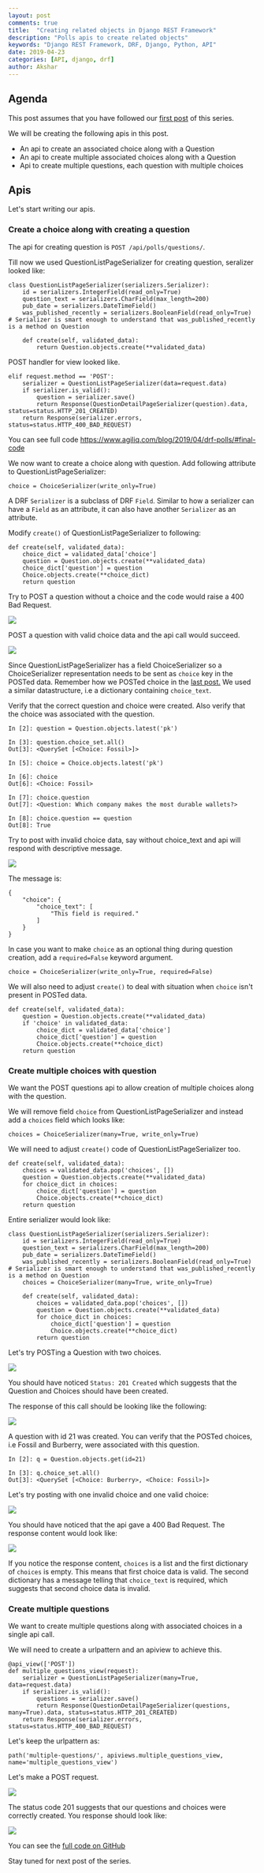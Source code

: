 ```yaml
---
layout: post
comments: true
title:  "Creating related objects in Django REST Framework"
description: "Polls apis to create related objects"
keywords: "Django REST Framework, DRF, Django, Python, API"
date: 2019-04-23
categories: [API, django, drf]
author: Akshar
---
```


## Agenda

This post assumes that you have followed our <a href="https://www.agiliq.com/blog/2019/04/drf-polls/" target="_blank">first post</a> of this series.

We will be creating the following apis in this post.

- An api to create an associated choice along with a Question
- An api to create multiple associated choices along with a Question
- Api to create multiple questions, each question with multiple choices

## Apis

Let's start writing our apis.

### Create a choice along with creating a question

The api for creating question is `POST /api/polls/questions/`.

Till now we used QuestionListPageSerializer for creating question, seralizer looked like:

    class QuestionListPageSerializer(serializers.Serializer):
        id = serializers.IntegerField(read_only=True)
        question_text = serializers.CharField(max_length=200)
        pub_date = serializers.DateTimeField()
        was_published_recently = serializers.BooleanField(read_only=True) # Serializer is smart enough to understand that was_published_recently is a method on Question

        def create(self, validated_data):
            return Question.objects.create(**validated_data)

POST handler for view looked like.

    elif request.method == 'POST':
        serializer = QuestionListPageSerializer(data=request.data)
        if serializer.is_valid():
            question = serializer.save()
            return Response(QuestionDetailPageSerializer(question).data, status=status.HTTP_201_CREATED)
        return Response(serializer.errors, status=status.HTTP_400_BAD_REQUEST)

You can see full code <a href="here" target="_blank">https://www.agiliq.com/blog/2019/04/drf-polls/#final-code</a>

We now want to create a choice along with question. Add following attribute to QuestionListPageSerializer:

    choice = ChoiceSerializer(write_only=True)

A DRF `Serializer` is a subclass of DRF `Field`. Similar to how a serializer can have a `Field` as an attribute, it can also have another `Serializer` as an attribute.

Modify `create()` of QuestionListPageSerializer to following:

    def create(self, validated_data):
        choice_dict = validated_data['choice']
        question = Question.objects.create(**validated_data)
        choice_dict['question'] = question
        Choice.objects.create(**choice_dict)
        return question

Try to POST a question without a choice and the code would raise a 400 Bad Request.

![](/assets/images/drf/question-without-choice.png)

POST a question with valid choice data and the api call would succeed.

![](/assets/images/drf/question-with-choice.png)

Since QuestionListPageSerializer has a field ChoiceSerializer so a ChoiceSerializer representation needs to be sent as `choice` key in the POSTed data. Remember how we POSTed choice in the <a href="https://www.agiliq.com/blog/2019/04/drf-polls/#post-a-question-choice">last post.</a> We used a similar datastructure, i.e a dictionary containing `choice_text`.

Verify that the correct question and choice were created. Also verify that the choice was associated with the question.

    In [2]: question = Question.objects.latest('pk')

    In [3]: question.choice_set.all()
    Out[3]: <QuerySet [<Choice: Fossil>]>

    In [5]: choice = Choice.objects.latest('pk')

    In [6]: choice
    Out[6]: <Choice: Fossil>

    In [7]: choice.question
    Out[7]: <Question: Which company makes the most durable wallets?>

    In [8]: choice.question == question
    Out[8]: True

Try to post with invalid choice data, say without choice_text and api will respond with descriptive message.

![](/assets/images/drf/question-with-invalid-choice.png)

The message is:

    {
        "choice": {
            "choice_text": [
                "This field is required."
            ]
        }
    }

In case you want to make `choice` as an optional thing during question creation, add a `required=False` keyword argument.

    choice = ChoiceSerializer(write_only=True, required=False)

We will also need to adjust `create()` to deal with situation when `choice` isn't present in POSTed data.

    def create(self, validated_data):
        question = Question.objects.create(**validated_data)
        if 'choice' in validated_data:
            choice_dict = validated_data['choice']
            choice_dict['question'] = question
            Choice.objects.create(**choice_dict)
        return question

### Create multiple choices with question

We want the POST questions api to allow creation of multiple choices along with the question.

We will remove field `choice` from QuestionListPageSerializer and instead add a `choices` field which looks like:

    choices = ChoiceSerializer(many=True, write_only=True)

We will need to adjust `create()` code of QuestionListPageSerializer too.

    def create(self, validated_data):
        choices = validated_data.pop('choices', [])
        question = Question.objects.create(**validated_data)
        for choice_dict in choices:
            choice_dict['question'] = question
            Choice.objects.create(**choice_dict)
        return question

Entire serializer would look like:

    class QuestionListPageSerializer(serializers.Serializer):
        id = serializers.IntegerField(read_only=True)
        question_text = serializers.CharField(max_length=200)
        pub_date = serializers.DateTimeField()
        was_published_recently = serializers.BooleanField(read_only=True) # Serializer is smart enough to understand that was_published_recently is a method on Question
        choices = ChoiceSerializer(many=True, write_only=True)

        def create(self, validated_data):
            choices = validated_data.pop('choices', [])
            question = Question.objects.create(**validated_data)
            for choice_dict in choices:
                choice_dict['question'] = question
                Choice.objects.create(**choice_dict)
            return question

Let's try POSTing a Question with two choices.

![](/assets/images/drf/question-post-with-two-choices.png)

You should have noticed `Status: 201 Created` which suggests that the Question and Choices should have been created.

The response of this call should be looking like the following:

![](/assets/images/drf/question-post-with-two-choices-response.png)

A question with id 21 was created. You can verify that the POSTed choices, i.e Fossil and Burberry, were associated with this question.

    In [2]: q = Question.objects.get(id=21)

    In [3]: q.choice_set.all()
    Out[3]: <QuerySet [<Choice: Burberry>, <Choice: Fossil>]>

Let's try posting with one invalid choice and one valid choice:

![](/assets/images/drf/question-post-with-invalid-choice.png)

You should have noticed that the api gave a 400 Bad Request. The response content would look like:

![](/assets/images/drf/question-post-with-invalid-choice-response.png)

If you notice the response content, `choices` is a list and the first dictionary of `choices` is empty. This means that first choice data is valid. The second dictionary has a message telling that `choice_text` is required, which suggests that second choice data is invalid.

### Create multiple questions

We want to create multiple questions along with associated choices in a single api call.

We will need to create a urlpattern and an apiview to achieve this.

    @api_view(['POST'])
    def multiple_questions_view(request):
        serializer = QuestionListPageSerializer(many=True, data=request.data)
        if serializer.is_valid():
            questions = serializer.save()
            return Response(QuestionDetailPageSerializer(questions, many=True).data, status=status.HTTP_201_CREATED)
        return Response(serializer.errors, status=status.HTTP_400_BAD_REQUEST)

Let's keep the urlpattern as:

    path('multiple-questions/', apiviews.multiple_questions_view, name='multiple_questions_view')

Let's make a POST request.

![](/assets/images/drf/questions-multiple.png)

The status code 201 suggests that our questions and choices were correctly created. You response should look like:

![](/assets/images/drf/questions-multiple-response.png)

You can see the <a href="https://github.com/akshar-raaj/drf-polls-api/tree/v2.0" target="_blank">full code on GitHub</a>

Stay tuned for next post of the series.
